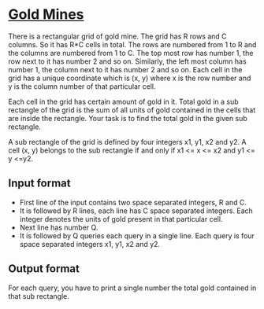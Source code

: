 # [Gold Mines][link]

There is a rectangular grid of gold mine. The grid has R rows and C columns. So it has R\*C cells in total. The rows are numbered from 1 to R and the columns are numbered from 1 to C. The top most row has number 1, the row next to it has number 2 and so on. Similarly, the left most column has number 1, the column next to it has number 2 and so on. Each cell in the grid has a unique coordinate which is (x, y) where x is the row number and y is the column number of that particular cell.

Each cell in the grid has certain amount of gold in it. Total gold in a sub rectangle of the grid is the sum of all units of gold contained in the cells that are inside the rectangle. Your task is to find the total gold in the given sub rectangle.

A sub rectangle of the grid is defined by four integers x1, y1, x2 and y2. A cell (x, y) belongs to the sub rectangle if and only if x1 <= x <= x2 and y1 <= y <=y2.

## Input format

- First line of the input contains two space separated integers, R and C.
- It is followed by R lines, each line has C space separated integers. Each integer denotes the units of gold present in that particular cell.
- Next line has number Q.
- It is followed by Q queries each query in a single line. Each query is four space separated integers x1, y1, x2 and y2.

## Output format

For each query, you have to print a single number the total gold contained in that sub rectangle.

[link]: https://www.hackerearth.com/practice/algorithms/dynamic-programming/2-dimensional/practice-problems/algorithm/gold-mines-10/
